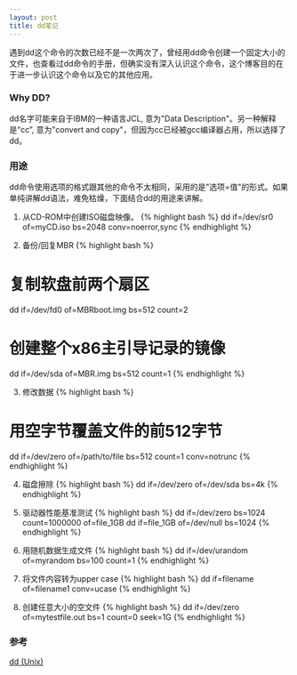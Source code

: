 ```yaml
---
layout: post
title: dd笔记
---
```

遇到dd这个命令的次数已经不是一次两次了，曾经用dd命令创建一个固定大小的文件，也查看过dd命令的手册，但确实没有深入认识这个命令，这个博客目的在于进一步认识这个命令以及它的其他应用。

### Why DD?
dd名字可能来自于IBM的一种语言JCL, 意为"Data Description"。另一种解释是“cc”, 意为"convert and copy"，但因为cc已经被gcc编译器占用，所以选择了dd。

### 用途
dd命令使用选项的格式跟其他的命令不太相同，采用的是"选项=值"的形式。如果单纯讲解dd语法，难免枯燥，下面结合dd的用途来讲解。

1. 从CD-ROM中创建ISO磁盘映像。
{% highlight bash %}
dd if=/dev/sr0 of=myCD.iso bs=2048 conv=noerror,sync
{% endhighlight %}

2. 备份/回复MBR
{% highlight bash %}
# 复制软盘前两个扇区
dd if=/dev/fd0 of=MBRboot.img bs=512 count=2
# 创建整个x86主引导记录的镜像
dd if=/dev/sda of=MBR.img bs=512 count=1
{% endhighlight %}

3. 修改数据
{% highlight bash %}
# 用空字节覆盖文件的前512字节
dd if=/dev/zero of=/path/to/file bs=512 count=1 conv=notrunc
{% endhighlight %}

4. 磁盘擦除
{% highlight bash %}
dd if=/dev/zero of=/dev/sda bs=4k
{% endhighlight %}

5. 驱动器性能基准测试
{% highlight bash %}
dd if=/dev/zero bs=1024 count=1000000 of=file_1GB
dd if=file_1GB of=/dev/null bs=1024
{% endhighlight %}

6. 用随机数据生成文件
{% highlight bash %}
dd if=/dev/urandom of=myrandom bs=100 count=1
{% endhighlight %}

7. 将文件内容转为upper case
{% highlight bash %}
dd if=filename of=filename1 conv=ucase
{% endhighlight %}

8. 创建任意大小的空文件
{% highlight bash %}
dd if=/dev/zero of=mytestfile.out bs=1 count=0 seek=1G
{% endhighlight %}

### 参考
[dd (Unix)](https://zh.wikipedia.org/wiki/Dd_(Unix))
